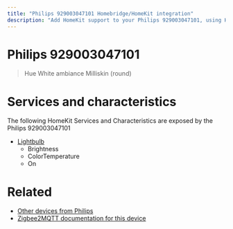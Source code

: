 ```yaml
---
title: "Philips 929003047101 Homebridge/HomeKit integration"
description: "Add HomeKit support to your Philips 929003047101, using Homebridge, Zigbee2MQTT and homebridge-z2m."
---
```

<!---
This file has been GENERATED using src/docgen/docgen.ts
DO NOT EDIT THIS FILE MANUALLY!
-->
# Philips 929003047101
> Hue White ambiance Milliskin (round)


# Services and characteristics
The following HomeKit Services and Characteristics are exposed by
the Philips 929003047101

* [Lightbulb](../../light.md)
  * Brightness
  * ColorTemperature
  * On


# Related
* [Other devices from Philips](../index.md#philips)
* [Zigbee2MQTT documentation for this device](https://www.zigbee2mqtt.io/devices/929003047101.html)